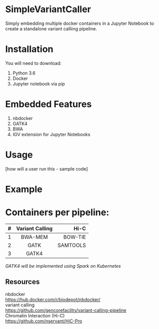 # SimpleVariantCaller
Simply embedding multiple docker containers in a Jupyter Notebook to create a standalone variant calliing pipeline.
# Installation
You will need to download: <br>
1. Python 3.6
2. Docker
3. Jupyter notebook via pip
# Embedded Features
1. nbdocker
2. GATK4
3. BWA
4. IGV extension for Jupyter Notebooks

# Usage
[how will a user run this - sample code]

# Example


# Containers per pipeline:
| #        | Variant Calling           | Hi-C  |
| ------------- |:-------------:| -----:|
| 1      | BWA-MEM | BOW-TIE |
| 2      | GATK      |   SAMTOOLS |
| 3      | GATK4     |     |

<i> GATK4 will be implemented using Spark on Kubernetes </i>

## Resources
nbdocker <br>
https://hub.docker.com/r/biodepot/nbdocker/ <br>
variant calling <br>
https://github.com/gencorefacility/variant-calling-pipeline <br>
Chromatin Interaction (Hi-C) <br>
https://github.com/nservant/HiC-Pro
